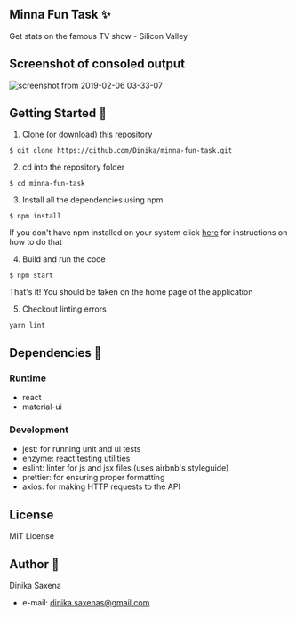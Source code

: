 ## Minna Fun Task :sparkles:

Get stats on the famous TV show - Silicon Valley

## Screenshot of consoled output

![screenshot from 2019-02-06 03-33-07](https://user-images.githubusercontent.com/11242410/52307232-05d7d000-29c0-11e9-8f8f-a82468b2a140.png)

## Getting Started :rocket:

1. Clone (or download) this repository

```
$ git clone https://github.com/Dinika/minna-fun-task.git
```

2. cd into the repository folder

```
$ cd minna-fun-task
```

3. Install all the dependencies using npm

```
$ npm install
```

If you don't have npm installed on your system click [here](https://www.npmjs.com/get-npm) for instructions on how to do that

4. Build and run the code

```
$ npm start
```

That's it! You should be taken on the home page of the application

5. Checkout linting errors

```
yarn lint
```

## Dependencies :pushpin:

### Runtime

- react
- material-ui

### Development

- jest: for running unit and ui tests
- enzyme: react testing utilities
- eslint: linter for js and jsx files (uses airbnb's styleguide)
- prettier: for ensuring proper formatting
- axios: for making HTTP requests to the API

## License

MIT License

## Author :angel:

Dinika Saxena

- e-mail: dinika.saxenas@gmail.com
